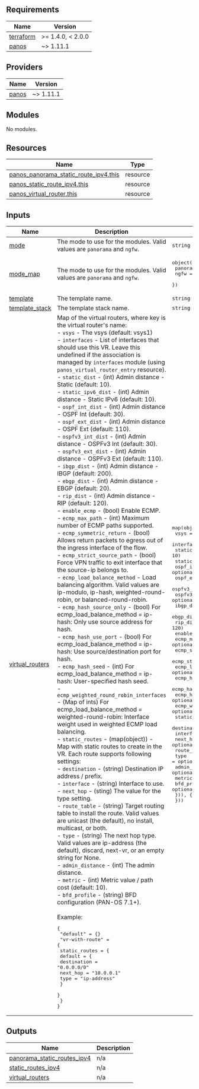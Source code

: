 <!-- BEGINNING OF PRE-COMMIT-TERRAFORM DOCS HOOK -->
## Requirements

| Name | Version |
|------|---------|
| <a name="requirement_terraform"></a> [terraform](#requirement\_terraform) | >= 1.4.0, < 2.0.0 |
| <a name="requirement_panos"></a> [panos](#requirement\_panos) | ~> 1.11.1 |

## Providers

| Name | Version |
|------|---------|
| <a name="provider_panos"></a> [panos](#provider\_panos) | ~> 1.11.1 |

## Modules

No modules.

## Resources

| Name | Type |
|------|------|
| [panos_panorama_static_route_ipv4.this](https://registry.terraform.io/providers/PaloAltoNetworks/panos/latest/docs/resources/panorama_static_route_ipv4) | resource |
| [panos_static_route_ipv4.this](https://registry.terraform.io/providers/PaloAltoNetworks/panos/latest/docs/resources/static_route_ipv4) | resource |
| [panos_virtual_router.this](https://registry.terraform.io/providers/PaloAltoNetworks/panos/latest/docs/resources/virtual_router) | resource |

## Inputs

| Name | Description | Type | Default | Required |
|------|-------------|------|---------|:--------:|
| <a name="input_mode"></a> [mode](#input\_mode) | The mode to use for the modules. Valid values are `panorama` and `ngfw`. | `string` | n/a | yes |
| <a name="input_mode_map"></a> [mode\_map](#input\_mode\_map) | The mode to use for the modules. Valid values are `panorama` and `ngfw`. | <pre>object({<br>    panorama = number<br>    ngfw     = number<br>  })</pre> | <pre>{<br>  "ngfw": 1,<br>  "panorama": 0<br>}</pre> | no |
| <a name="input_template"></a> [template](#input\_template) | The template name. | `string` | `"default"` | no |
| <a name="input_template_stack"></a> [template\_stack](#input\_template\_stack) | The template stack name. | `string` | `""` | no |
| <a name="input_virtual_routers"></a> [virtual\_routers](#input\_virtual\_routers) | Map of the virtual routers, where key is the virtual router's name:<br>- `vsys` - The vsys (default: vsys1)<br>- `interfaces` - List of interfaces that should use this VR. Leave this undefined if the association is managed by `interfaces` module (using `panos_virtual_router_entry` resource).<br>- `static_dist` - (int) Admin distance - Static (default: 10).<br>- `static_ipv6_dist` - (int) Admin distance - Static IPv6 (default: 10).<br>- `ospf_int_dist` - (int) Admin distance - OSPF Int (default: 30).<br>- `ospf_ext_dist` - (int) Admin distance - OSPF Ext (default: 110).<br>- `ospfv3_int_dist` - (int) Admin distance - OSPFv3 Int (default: 30).<br>- `ospfv3_ext_dist` - (int) Admin distance - OSPFv3 Ext (default: 110).<br>- `ibgp_dist` - (int) Admin distance - IBGP (default: 200).<br>- `ebgp_dist` - (int) Admin distance - EBGP (default: 20).<br>- `rip_dist` - (int) Admin distance - RIP (default: 120).<br>- `enable_ecmp` - (bool) Enable ECMP.<br>- `ecmp_max_path` - (int) Maximum number of ECMP paths supported.<br>- `ecmp_symmetric_return` - (bool) Allows return packets to egress out of the ingress interface of the flow.<br>- `ecmp_strict_source_path` - (bool) Force VPN traffic to exit interface that the source-ip belongs to.<br>- `ecmp_load_balance_method` - Load balancing algorithm. Valid values are ip-modulo, ip-hash, weighted-round-robin, or balanced-round-robin.<br>- `ecmp_hash_source_only` - (bool) For ecmp\_load\_balance\_method = ip-hash: Only use source address for hash.<br>- `ecmp_hash_use_port` - (bool) For ecmp\_load\_balance\_method = ip-hash: Use source/destination port for hash.<br>- `ecmp_hash_seed` - (int) For ecmp\_load\_balance\_method = ip-hash: User-specified hash seed.<br>- `ecmp_weighted_round_robin_interfaces` - (Map of ints) For ecmp\_load\_balance\_method = weighted-round-robin: Interface weight used in weighted ECMP load balancing.<br>- `static_routes` - (map(object)) - Map with static routes to create in the VR. Each route supports following settings:<br>  - `destination` - (string) Destination IP address / prefix.<br>  - `interface` - (string) Interface to use.<br>  - `next_hop` - (sting) The value for the type setting.<br>  - `route_table` - (string) Target routing table to install the route. Valid values are unicast (the default), no install, multicast, or both.<br>  - `type` - (string) The next hop type. Valid values are ip-address (the default), discard, next-vr, or an empty string for None.<br>  - `admin_distance` - (int) The admin distance.<br>  - `metric` - (int) Metric value / path cost (default: 10).<br>  - `bfd_profile` - (string) BFD configuration (PAN-OS 7.1+).<br><br>Example:<pre>{<br>  "default" = {}<br>  "vr-with-route" = {<br>    static_routes = {<br>      default = {<br>        destination = "0.0.0.0/0"<br>        next_hop    = "10.0.0.1"<br>        type        = "ip-address"<br>      }<br>    }<br>  }<br>}</pre> | <pre>map(object({<br>    vsys                                 = optional(string, "vsys1")<br>    interfaces                           = optional(list(string))<br>    static_dist                          = optional(number, 10)<br>    static_ipv6_dist                     = optional(number, 10)<br>    ospf_int_dist                        = optional(number, 30)<br>    ospf_ext_dist                        = optional(number, 110)<br>    ospfv3_int_dist                      = optional(number, 30)<br>    ospfv3_ext_dist                      = optional(number, 110)<br>    ibgp_dist                            = optional(number, 200)<br>    ebgp_dist                            = optional(number, 20)<br>    rip_dist                             = optional(number, 120)<br>    enable_ecmp                          = optional(bool)<br>    ecmp_max_path                        = optional(number)<br>    ecmp_symmetric_return                = optional(bool)<br>    ecmp_strict_source_path              = optional(bool)<br>    ecmp_load_balance_method             = optional(string)<br>    ecmp_hash_source_only                = optional(bool)<br>    ecmp_hash_use_port                   = optional(bool)<br>    ecmp_hash_seed                       = optional(number)<br>    ecmp_weighted_round_robin_interfaces = optional(map(number))<br>    static_routes = optional(map(object({<br>      destination    = string<br>      interface      = optional(string)<br>      next_hop       = optional(string)<br>      route_table    = optional(string, "unicast")<br>      type           = optional(string, "ip-address")<br>      admin_distance = optional(number)<br>      metric         = optional(number, 10)<br>      bfd_profile    = optional(string)<br>    })), {})<br>  }))</pre> | `{}` | no |

## Outputs

| Name | Description |
|------|-------------|
| <a name="output_panorama_static_routes_ipv4"></a> [panorama\_static\_routes\_ipv4](#output\_panorama\_static\_routes\_ipv4) | n/a |
| <a name="output_static_routes_ipv4"></a> [static\_routes\_ipv4](#output\_static\_routes\_ipv4) | n/a |
| <a name="output_virtual_routers"></a> [virtual\_routers](#output\_virtual\_routers) | n/a |
<!-- END OF PRE-COMMIT-TERRAFORM DOCS HOOK -->
